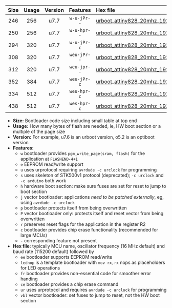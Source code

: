 |Size|Usage|Version|Features|Hex file|
|:-:|:-:|:-:|:-:|:--|
|246|256|u7.7|`w-u-jPr--`|[urboot_attiny828_20mhz_19200bps_lednop_ur_vbl.hex](https://raw.githubusercontent.com/stefanrueger/urboot.hex/main/mcus/attiny828/fcpu_20mhz/19200_bps/urboot_attiny828_20mhz_19200bps_lednop_ur_vbl.hex)|
|250|256|u7.7|`w-u-hpr--`|[urboot_attiny828_20mhz_19200bps_lednop_fr_ur.hex](https://raw.githubusercontent.com/stefanrueger/urboot.hex/main/mcus/attiny828/fcpu_20mhz/19200_bps/urboot_attiny828_20mhz_19200bps_lednop_fr_ur.hex)|
|294|320|u7.7|`w-u-jPr-c`|[urboot_attiny828_20mhz_19200bps_lednop_fr_ce_ur_vbl.hex](https://raw.githubusercontent.com/stefanrueger/urboot.hex/main/mcus/attiny828/fcpu_20mhz/19200_bps/urboot_attiny828_20mhz_19200bps_lednop_fr_ce_ur_vbl.hex)|
|308|320|u7.7|`weu-jPr--`|[urboot_attiny828_20mhz_19200bps_ee_lednop_ur_vbl.hex](https://raw.githubusercontent.com/stefanrueger/urboot.hex/main/mcus/attiny828/fcpu_20mhz/19200_bps/urboot_attiny828_20mhz_19200bps_ee_lednop_ur_vbl.hex)|
|312|320|u7.7|`weu-jpr--`|[urboot_attiny828_20mhz_19200bps_ee_lednop_fr_ur_vbl.hex](https://raw.githubusercontent.com/stefanrueger/urboot.hex/main/mcus/attiny828/fcpu_20mhz/19200_bps/urboot_attiny828_20mhz_19200bps_ee_lednop_fr_ur_vbl.hex)|
|352|384|u7.7|`weu-jPr-c`|[urboot_attiny828_20mhz_19200bps_ee_lednop_fr_ce_ur_vbl.hex](https://raw.githubusercontent.com/stefanrueger/urboot.hex/main/mcus/attiny828/fcpu_20mhz/19200_bps/urboot_attiny828_20mhz_19200bps_ee_lednop_fr_ce_ur_vbl.hex)|
|334|512|u7.7|`weu-hpr-c`|[urboot_attiny828_20mhz_19200bps_ee_lednop_fr_ce_ur.hex](https://raw.githubusercontent.com/stefanrueger/urboot.hex/main/mcus/attiny828/fcpu_20mhz/19200_bps/urboot_attiny828_20mhz_19200bps_ee_lednop_fr_ce_ur.hex)|
|438|512|u7.7|`wes-hpr-c`|[urboot_attiny828_20mhz_19200bps_ee_lednop_fr_ce.hex](https://raw.githubusercontent.com/stefanrueger/urboot.hex/main/mcus/attiny828/fcpu_20mhz/19200_bps/urboot_attiny828_20mhz_19200bps_ee_lednop_fr_ce.hex)|

- **Size:** Bootloader code size including small table at top end
- **Usage:** How many bytes of flash are needed, ie, HW boot section or a multiple of the page size
- **Version:** For example, u7.6 is an urboot version, o5.2 is an optiboot version
- **Features:**
  + `w` bootloader provides `pgm_write_page(sram, flash)` for the application at `FLASHEND-4+1`
  + `e` EEPROM read/write support
  + `u` uses urprotocol requiring `avrdude -c urclock` for programming
  + `s` uses skeleton of STK500v1 protocol (deprecated); `-c urclock` and `-c arduino` both work
  + `h` hardware boot section: make sure fuses are set for reset to jump to boot section
  + `j` vector bootloader: applications *need to be patched externally*, eg, using `avrdude -c urclock`
  + `p` bootloader protects itself from being overwritten
  + `P` vector bootloader only: protects itself and reset vector from being overwritten
  + `r` preserves reset flags for the application in the register R2
  + `c` bootloader provides chip erase functionality (recommended for large MCUs)
  + `-` corresponding feature not present
- **Hex file:** typically MCU name, oscillator frequency (16 MHz default) and baud rate (115200 default) followed by
  + `ee` bootloader supports EEPROM read/write
  + `lednop` is a template bootloader with `mov rx,rx` nops as placeholders for LED operations
  + `fr` bootloader provides non-essential code for smoother error handing
  + `ce` bootloader provides a chip erase command
  + `ur` uses urprotocol and requires `avrdude -c urclock` for programming
  + `vbl` vector bootloader: set fuses to jump to reset, not the HW boot section
